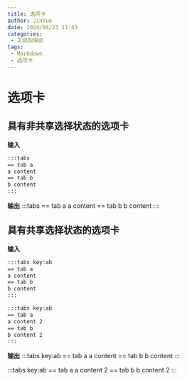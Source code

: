 ```yaml
---
title: 选项卡
author: JinYue
date: 2024/04/23 11:43
categories:
 - 工具四海谈
tags:
 - Markdown
 - 选项卡
---
```


# 选项卡

## 具有非共享选择状态的选项卡

**输入**

```markdown
:::tabs
== tab a
a content
== tab b
b content
:::
```

**输出**
:::tabs
== tab a
a content
== tab b
b content
:::

## 具有共享选择状态的选项卡

**输入**

```markdown
:::tabs key:ab
== tab a
a content
== tab b
b content
:::

:::tabs key:ab
== tab a
a content 2
== tab b
b content 2
:::

```

**输出**
:::tabs key:ab
== tab a
a content
== tab b
b content
:::

:::tabs key:ab
== tab a
a content 2
== tab b
b content 2
:::
